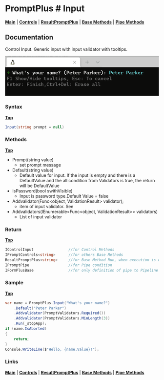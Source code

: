 # PromptPlus # Input
[**Main**](index.md#help) | 
[**Controls**](index.md#apis) |
[**ResultPromptPlus**](resultpromptplus) |
[**Base Methods**](basemethods) |
[**Pipe Methods**](pipemethods)


## Documentation
Control Input. Generic input with input validator with tooltips.

![](./images/Input.gif)

### Syntax
[**Top**](#promptplus--input)

```csharp
Input(string prompt = null)
```

### Methods
[**Top**](#promptplus--input)

- Prompt(string value)
    - set prompt message
- Default(string value)
    - Default value for input. If the input is empty and there is a DefaultValue and the all condition from Validators is true, the return will be DefaultValue
- IsPassword(bool swithVisible)
    - Input is password type.Default Value = false
- Addvalidator(Func<object, ValidationResult> validator);
    - item of input validator. See
- Addvalidators(IEnumerable<Func<object, ValidationResult>> validators)
    - List of input validator

### Return
[**Top**](#promptplus--input)

```csharp
IControlInput                //for Control Methods
IPromptControls<string>      //for others Base Methods
ResultPromptPlus<string>     //for Base Method Run, when execution is direct 
IPromptPipe                  //for Pipe condition 
IFormPlusBase                //for only definition of pipe to Pipeline Control
```

### Sample
[**Top**](#promptplus--input)

```csharp
var name = PromptPlus.Input("What's your name?")
    .Default("Peter Parker")
    .Addvalidator(PromptValidators.Required())
    .Addvalidator(PromptValidators.MinLength(3))
    .Run(_stopApp);
if (name.IsAborted)
{
    return;
}
Console.WriteLine($"Hello, {name.Value}!");
```

### Links
[**Main**](index.md#help) | 
[**Controls**](index.md#apis) |
[**ResultPromptPlus**](resultpromptplus) |
[**Base Methods**](basemethods) |
[**Pipe Methods**](pipemethods)
